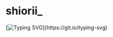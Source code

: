 # shiorii_
[![Typing SVG](https://readme-typing-svg.demolab.com?font=Fira+Code&pause=1000&random=false&width=435&lines=Call+me+shiori;Discord+Server+Moderator+%2F+Managers;I'm+still+single;Language%3A+Vietnamese+%2F+English;%5BFull+info%5D(https%3A%2F%2Fsh1ori.carrd.co))](https://git.io/typing-svg)
